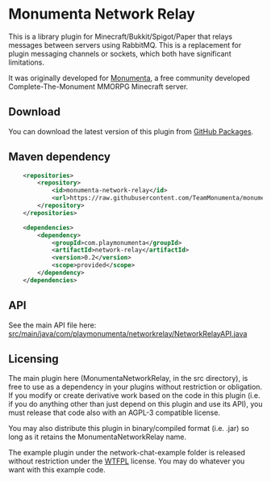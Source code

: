 # Monumenta Network Relay
This is a library plugin for Minecraft/Bukkit/Spigot/Paper that relays messages
between servers using RabbitMQ. This is a replacement for plugin messaging
channels or sockets, which both have significant limitations.

It was originally developed for [Monumenta](https://www.playmonumenta.com/), a
free community developed Complete-The-Monument MMORPG Minecraft server.

## Download
You can download the latest version of this plugin from [GitHub Packages](https://github.com/TeamMonumenta/monumenta-network-relay/packages).

## Maven dependency
```xml
    <repositories>
        <repository>
            <id>monumenta-network-relay</id>
            <url>https://raw.githubusercontent.com/TeamMonumenta/monumenta-network-relay/master/mvn-repo/</url>
        </repository>
    </repositories>

    <dependencies>
        <dependency>
            <groupId>com.playmonumenta</groupId>
            <artifactId>network-relay</artifactId>
            <version>0.2</version>
            <scope>provided</scope>
        </dependency>
    </dependencies>
```

## API
See the main API file here:
[src/main/java/com/playmonumenta/networkrelay/NetworkRelayAPI.java](src/main/java/com/playmonumenta/networkrelay/NetworkRelayAPI.java)

## Licensing
The main plugin here (MonumentaNetworkRelay, in the src directory), is free to
use as a dependency in your plugins without restriction or obligation. If you
modify or create derivative work based on the code in this plugin (i.e. if you
do anything other than just depend on this plugin and use its API), you must
release that code also with an AGPL-3 compatible license.

You may also distribute this plugin in binary/compiled format (i.e. .jar) so
long as it retains the MonumentaNetworkRelay name.

The example plugin under the network-chat-example folder is released without
restriction under the [WTFPL](http://www.wtfpl.net/) license.  You may do
whatever you want with this example code.
